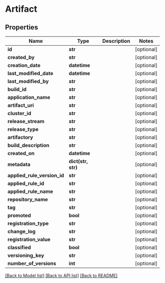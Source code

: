 # Artifact

## Properties
Name | Type | Description | Notes
------------ | ------------- | ------------- | -------------
**id** | **str** |  | [optional] 
**created_by** | **str** |  | [optional] 
**creation_date** | **datetime** |  | [optional] 
**last_modified_date** | **datetime** |  | [optional] 
**last_modified_by** | **str** |  | [optional] 
**build_id** | **str** |  | [optional] 
**application_name** | **str** |  | [optional] 
**artifact_uri** | **str** |  | [optional] 
**cluster_id** | **str** |  | [optional] 
**release_stream** | **str** |  | [optional] 
**release_type** | **str** |  | [optional] 
**artifactory** | **str** |  | [optional] 
**build_description** | **str** |  | [optional] 
**created_on** | **datetime** |  | [optional] 
**metadata** | **dict(str, str)** |  | [optional] 
**applied_rule_version_id** | **str** |  | [optional] 
**applied_rule_id** | **str** |  | [optional] 
**applied_rule_name** | **str** |  | [optional] 
**repository_name** | **str** |  | [optional] 
**tag** | **str** |  | [optional] 
**promoted** | **bool** |  | [optional] 
**registration_type** | **str** |  | [optional] 
**change_log** | **str** |  | [optional] 
**registration_value** | **str** |  | [optional] 
**classified** | **bool** |  | [optional] 
**versioning_key** | **str** |  | [optional] 
**number_of_versions** | **int** |  | [optional] 

[[Back to Model list]](../README.md#documentation-for-models) [[Back to API list]](../README.md#documentation-for-api-endpoints) [[Back to README]](../README.md)

